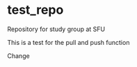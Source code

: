 # test_repo
Repository for study group at SFU


This is a test for the pull and push function

Change